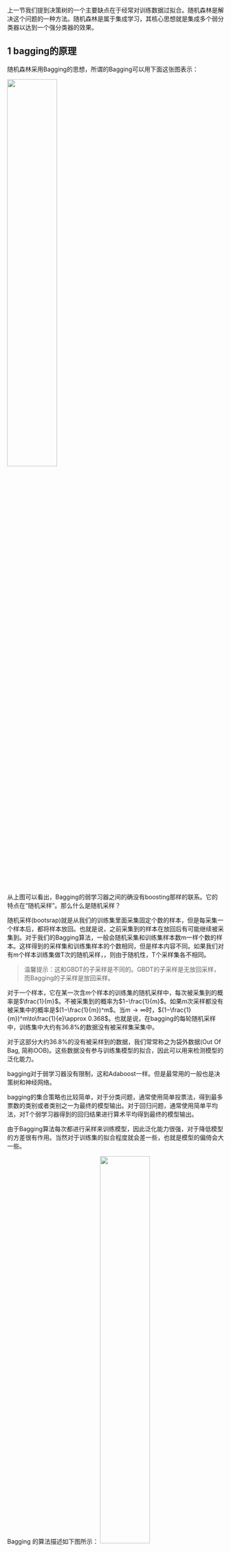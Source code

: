 上一节我们提到决策树的一个主要缺点在于经常对训练数据过拟合。随机森林是解决这个问题的一种方法。随机森林是属于集成学习，其核心思想就是集成多个弱分类器以达到一个强分类器的效果。

## 1 bagging的原理
随机森林采用Bagging的思想，所谓的Bagging可以用下面这张图表示：

<img src ="https://img-blog.csdnimg.cn/97c339b40ec840f2bf2959b1b96fefb5.png#pic_center" width = 48%>

从上图可以看出，Bagging的弱学习器之间的确没有boosting那样的联系。它的特点在“随机采样”。那么什么是随机采样？

随机采样(bootsrap)就是从我们的训练集里面采集固定个数的样本，但是每采集一个样本后，都将样本放回。也就是说，之前采集到的样本在放回后有可能继续被采集到。对于我们的Bagging算法，一般会随机采集和训练集样本数m一样个数的样本。这样得到的采样集和训练集样本的个数相同，但是样本内容不同。如果我们对有m个样本训练集做T次的随机采样，，则由于随机性，T个采样集各不相同。

> 温馨提示：这和GBDT的子采样是不同的。GBDT的子采样是无放回采样，而Bagging的子采样是放回采样。

对于一个样本，它在某一次含$m$个样本的训练集的随机采样中，每次被采集到的概率是$\frac{1}{m}$。不被采集到的概率为$1−\frac{1}{m}$。如果$m$次采样都没有被采集中的概率是$(1−\frac{1}{m})^m$。当$m\to\infty$时，$(1−\frac{1}{m})^m\to\frac{1}{e}\approx 0.368$。也就是说，在bagging的每轮随机采样中，训练集中大约有36.8%的数据没有被采样集采集中。

对于这部分大约36.8%的没有被采样到的数据，我们常常称之为袋外数据(Out Of Bag, 简称OOB)。这些数据没有参与训练集模型的拟合，因此可以用来检测模型的泛化能力。

bagging对于弱学习器没有限制，这和Adaboost一样。但是最常用的一般也是决策树和神经网络。

bagging的集合策略也比较简单，对于分类问题，通常使用简单投票法，得到最多票数的类别或者类别之一为最终的模型输出。对于回归问题，通常使用简单平均法，对T个弱学习器得到的回归结果进行算术平均得到最终的模型输出。

由于Bagging算法每次都进行采样来训练模型，因此泛化能力很强，对于降低模型的方差很有作用。当然对于训练集的拟合程度就会差一些，也就是模型的偏倚会大一些。


Bagging 的算法描述如下图所示：
<img src ="https://img-blog.csdnimg.cn/6bed0ad38101418dabf3af2401db2be4.png#pic_center" width = 48%>


## 2 随机森林算法
随机森林(Random Forest,以下简称RF)是Bagging算法的进化版，也就是说，它的思想仍然是bagging，但是进行了独有的改进。我们现在就来看看RF算法改进了什么。　

首先，RF使用了CART决策树作为弱学习器。第二，在使用决策树的基础上，RF对决策树的建立做了改进，对于普通的决策树，我们会在节点上所有的$n$个样本特征中选择一个最优的特征来做决策树的左右子树划分，但是RF通过随机选择节点上的一部分样本特征，这个数字小于$n$，假设为$n_{sub}$，然后在这些随机选择的$n_{sub}$个样本特征中，选择一个最优的特征来做决策树的左右子树划分。这样进一步增强了模型的泛化能力。　　　　

如果$n_{sub}=n$，则此时RF的CART决策树和普通的CART决策树没有区别。$n_{sub}$越小，则模型约健壮，当然此时对于训练集的拟合程度会变差。也就是说$n_{sub}$越小，模型的方差会减小，但是偏倚会增大。在实际案例中，一般会通过交叉验证调参获取一个合适的$n_{sub}$的值。


随机森林本质上是许多决策树的集合，其中每棵树都和其他树略有不同。随机森林背后的思想是，每棵树的预测可能都相对较好，但可能对部分数据过拟合。如果构造很多树，并且每棵树的预测都很好，但都以不同的方式过拟合，那么我们可以对这些树的结果取平均值来降低过拟合。既能减少过拟合又能保持树的预测能力，这可以在数学上严格证明。

为了实现这一策略，我们需要构造许多决策树。每棵树都应该对目标值做出可以接受的预测，还应该与其他树不同。随机森林的名字来自于将随机性添加到树的构造过程中，以确保每棵树都各不相同。随机森林中树的随机化方法有两种：一种是通过选择用于构造树的数据点，另一种是通过选择每次划分测试的特征。我们来更深入地研究这一过程。

构造随机森林。想要构造一个随机森林模型，你需要确定用于构造的树的个数（RandomForestRegressor或RandomForestClassifier的n_estimators参数）。比如我们想要构造10棵树。这些树在构造时彼此完全独立，算法对每棵树进行不同的随机选择，以确保树和树之间是有区别的。

接下来，基于这个新创建的数据集来构造决策树。但是，要对我们在介绍决策树时描述的算法稍作修改。在每个结点处，算法随机选择特征的一个子集，并对其中一个特征寻找最佳测试，而不是对每个结点都寻找最佳测试。选择的特征个数由max_features参数来控制。每个结点中特征子集的选择是相互独立的，这样树的每个结点可以使用特征的不同子集来做出决策。

由于使用了自助采样，随机森林中构造每棵决策树的数据集都是略有不同的。由于每个结点的特征选择，每棵树中的每次划分都是基于特征的不同子集。这两种方法共同保证随机森林中所有树都不相同。


在这个过程中的一个关键参数是max_features。如果我们设置max_features等于n_features，那么每次划分都要考虑数据集的所有特征，在特征选择的过程中没有添加随机性（不过自助采样依然存在随机性）。如果设置max_features等于1，那么在划分时将无法选择对哪个特征进行测试，只能对随机选择的某个特征搜索不同的阈值。因此，如果max_features较大，那么随机森林中的树将会十分相似，利用最独特的特征可以轻松拟合数据。如果max_features 较小，那么随机森林中的树将会差异很大，为了很好地拟合数据，每棵树的深度都要很大。


## 3 sklearn实现
### 3.1 模型介绍
在scikit-learn中，RF的分类器是`RandomForestClassifier`，回归器是`RandomForestRegressor`。RF的参数也包括两部分，第一部分是Bagging框架的参数，第二部分是一棵CART决策树的参数。具体的参数参考随机森林分类器的函数原型：
```python
sklearn.ensemble.RandomForestClassifier(
        n_estimators=10, criterion='gini',
        max_depth=None,min_samples_split=2, 
        min_samples_leaf=1, min_weight_fraction_leaf=0.0,
        max_features='auto', max_leaf_nodes=None,
        min_impurity_split=1e-07,bootstrap=True,
        oob_score=False, n_jobs=1, 
        random_state=None, verbose=0,
        warm_start=False, class_weight=None)
```

**1. Bagging框架参数**

下面来看看RF重要的Bagging框架的参数，由于`RandomForestClassifier`和`RandomForestRegressor`参数绝大部分相同，这里会将它们一起讲，不同点会指出。
- `n_estimators`: 弱学习器（决策树）的个数。一般来说`n_estimators`太小，容易欠拟合，`n_estimators`太大，计算量会太大，并且`n_estimators`到一定的数量后，再增大`n_estimators`获得的模型提升会很小，所以一般选择一个适中的数值。默认是100。
- `oob_score`：即是否采用袋外样本来评估模型的好坏。默认False。推荐设置为True，因为袋外分数反应了一个模型拟合后的泛化能力。
- `criterion`: 即CART树做划分时对特征的评价标准。分类模型和回归模型的损失函数是不一样的。分类RF对应的CART分类树默认是基尼系数gini,另一个可选择的标准是信息增益(information gain)。回归RF对应的CART回归树默认是均方差mse，另一个可以选择的标准是绝对值差mae。一般来说选择默认的标准就已经很好的。

从上面可以看出, RF重要的框架参数比较少，主要需要关注的是`n_estimators`，即森林中决策树的个数。


**2. 决策树参数**
下面我们再来看RF的决策树参数:
- RF划分时考虑的最大特征数 `max_features`: 就是之前提到的“在每个节点处，从M中随机选择m个特征维度”中的那个m。默认是"auto",意味着每个节点在划分时随机考虑$\sqrt(n)$个特征；如果是"log2"意味着划分时随机考虑$log_2N$个特征；如果是整数，代表考虑的特征绝对数。如果是浮点数，代表考虑特征百分比，即考虑百分比*总特征维度数取整后的特征数。一般用默认的"auto"就可以了；如果特征数非常多，可以灵活使用刚才描述的其他取值来控制划分时考虑的最大特征数，以控制决策树的生成时间。
- 决策树最大深度`max_depth`: 默认可以不输入，如果不输入的话，决策树在建立子树的时候不会限制子树的深度。一般来说，数据少或者特征少的时候可以不管这个值。如果模型样本量多，特征也多的情况下，推荐限制这个最大深度，具体的取值取决于数据的分布。常用的可以取值10-100之间。
- 内部节点再划分所需最小样本数`min_samples_split`: 这个值限制了子树继续划分的条件，如果某节点的样本数少于`min_samples_split`，则不会继续再划分。默认是2。如果样本量数量级非常大，则推荐增大这个值。
- 叶子节点最少样本数`min_samples_leaf`: 这个值限制了叶子节点最少的样本数，如果某叶子节点数目小于样本数，则会和兄弟节点一起被剪枝，只保留原来的父节点。默认是1。如果样本量数量级非常大，则推荐增大这个值。
- 叶子节点最小的样本权重和`min_weight_fraction_leaf`：这个值限制了叶子节点所有样本权重和的最小值，如果小于这个值，则会和兄弟节点一起被剪枝，只保留原来的父节点。 默认是0，就是不考虑权重问题。如果我们有较多样本有缺失值，或者分类树样本的分布类别非常不平衡，就会引入样本权重，这时我们就要注意这个值了。
- 最大叶子节点数`max_leaf_nodes`: 通过限制最大叶子节点数，可以防止过拟合，默认是"None”，即不限制最大的叶子节点数。如果加了限制，算法会建立在最大叶子节点数内最优的决策树。如果特征非常多的话，可以加以限制，具体的值可以通过交叉验证得到。
- 节点划分最小不纯度`min_impurity_split`: 这个值限制了决策树的增长，如果某节点的不纯度(基于基尼系数，均方差)小于这个阈值，则该节点不再生成子节点。即为叶子节点 。一般不推荐改动，默认值1e-7。

上面决策树参数中最重要的包括最大特征数`max_features`， 最大深度`max_depth`， 内部节点再划分所需最小样本数`min_samples_split`和叶子节点最少样本数`min_samples_leaf`。

### 3.2 案例分析
导入常用的库：
```python
import mglearn
import numpy as np
import pandas as pd
import matplotlib.pyplot as plt
```

下面将由5棵树组成的随机森林应用到前面研究过的two_moons数据集上：

```python
from sklearn.ensemble import RandomForestClassifier
from sklearn.datasets import make_moons
from sklearn.model_selection import train_test_split


X, y = make_moons(n_samples=100, noise=0.25, random_state=3)
X_train, X_test, y_train, y_test = train_test_split(X, y, stratify=y, random_state=42)

forest = RandomForestClassifier(n_estimators=5, random_state=2)
forest.fit(X_train, y_train)
```

作为随机森林的一部分，树被保存在`estimator_`属性中。我们将每棵树学到的决策边界可视化，也将它们的总预测（即整个森林做出的预测）可视化。

```python
fig, axes = plt.subplots(2, 3, figsize=(20, 10))
for i, (ax, tree) in enumerate(zip(axes.ravel(), forest.estimators_)):
    ax.set_title("tree {}".format(i))
    mglearn.plots.plot_tree_partition(X_train, y_train, tree, ax=ax)

mglearn.plots.plot_2d_separator(forest, X_train, fill=True, ax=axes[-1, -1], alpha=.4)
axes[-1, -1].set_title("Random Forest")
mglearn.discrete_scatter(X_train[:, 0], X_train[:, 1], y_train)
```

<img src ="https://img-blog.csdnimg.cn/04dc34401fe543689dfd1752af5036ad.png#pic_center" width = 48%>

可以清楚地看到，这5棵树学到的决策边界大不相同。每棵树都犯了一些错误，因为这里画出的一些训练点实际上并没有包含在这些树的训练集中，原因在于自助采样。

随机森林比单独每一棵树的过拟合都要小，给出的决策边界也更符合直觉。在任何实际应用中，我们会用到更多棵树（通常是几百或上千），从而得到更平滑的边界。

我们将包含100棵树的随机森林应用在乳腺癌数据集上：
```python
from sklearn.datasets import load_breast_cancer

cancer = load_breast_cancer()

X_train, X_test, y_train, y_test = train_test_split(cancer.data, cancer.target, random_state=0)
forest = RandomForestClassifier(n_estimators=100, random_state=0)
forest.fit(X_train, y_train)

print("Accuracy on training set: {:.3f}".format(forest.score(X_train, y_train)))         
print("Accuracy on test set: {:.3f}".format(forest.score(X_test, y_test)))              
```

> Accuracy on training set: 1.000
> Accuracy on test set: 0.972


在没有调节任何参数的情况下，随机森林的精度为97%，比线性模型或单棵决策树都要好。我们可以调节max_features 参数，或者像单棵决策树那样进行预剪枝。但是，随机森林的默认参数通常就已经可以给出很好的结果。

与决策树类似，随机森林也可以给出特征重要性，计算方法是将森林中所有树的特征重要性求和并取平均。一般来说，随机森林给出的特征重要性要比单棵树给出的更为可靠。

```python
def plot_feature_importances_cancer(model):
    n_features = cancer.data.shape[1]
    plt.barh(range(n_features), model.feature_importances_, align='center')
    plt.yticks(np.arange(n_features), cancer.feature_names)
    plt.xlabel("Feature importance")
    plt.ylabel("Feature")

plot_feature_importances_cancer(forest)
```

<img src ="https://img-blog.csdnimg.cn/1c2d084b786b4e18a68cf46672bd6b84.png#pic_center" width = 48%>


与单棵树相比，随机森林中有更多特征的重要性不为零。与单棵决策树类似，随机森林也给了“worst radius”（最大半径）特征很大的重要性，但从总体来看，它实际上却选择“worst perimeter”（最大周长）作为信息量最大的特征。由于构造随机森林过程中的随机性，算法需要考虑多种可能的解释，结果就是随机森林比单棵树更能从总体把握数据的特征。

### 小结

RF的主要优点有：
- 训练可以高度并行化，对于大数据时代的大样本训练速度有优势。个人觉得这是的最主要的优点。
- 由于可以随机选择决策树节点划分特征，这样在样本特征维度很高的时候，仍然能高效的训练模型。
- 在训练后，可以给出各个特征对于输出的重要性
- 由于采用了随机采样，训练出的模型的方差小，泛化能力强。
- 相对于Boosting系列的Adaboost和GBDT，RF实现比较简单。
- 对部分特征缺失不敏感。

RF的主要缺点有：
- 在某些噪音比较大的样本集上，RF模型容易陷入过拟合。
- 取值划分比较多的特征容易对RF的决策产生更大的影响，从而影响拟合的模型的效果。


## 参考

- Bagging与随机森林算法原理：[https://www.cnblogs.com/pinard/p/6156009.html](https://www.cnblogs.com/pinard/p/6156009.html)
- 随机森林（Random Forest）：[https://blog.csdn.net/qq_34106574/article/details/82016442](https://blog.csdn.net/qq_34106574/article/details/82016442)
- 随机森林：[https://www.stat.berkeley.edu/~breiman/RandomForests/cc_home.htm#inter](https://www.stat.berkeley.edu/~breiman/RandomForests/cc_home.htm#inter)
- 随机森林：[https://zhuanlan.zhihu.com/p/164990454](https://zhuanlan.zhihu.com/p/164990454)